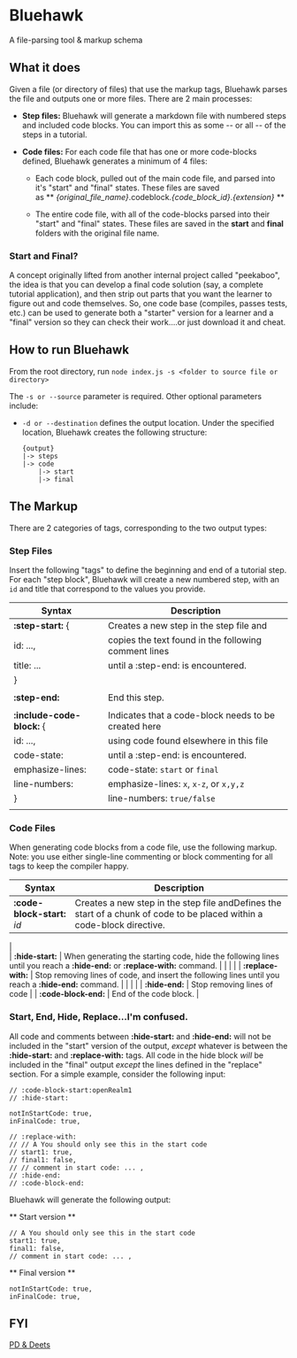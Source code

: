 # Bluehawk
A file-parsing tool & markup schema

## What it does
Given a file (or directory of files) that use the markup tags, Bluehawk parses 
the file and outputs one or more files. There are 2 main processes:

- **Step files:** Bluehawk will generate a markdown file with numbered steps and 
  included code blocks. You can import this as some -- or all -- of the steps
  in a tutorial.

- **Code files:** For each code file that has one or more code-blocks defined, 
   Bluehawk generates a minimum of 4 files: 
   
   - Each code block, pulled out of the main code file, and parsed into it's 
     "start" and "final" states. These files are saved  
     as ** *{original_file_name}*.codeblock.*{code_block_id}*.*{extension}* **

   - The entire code file, with all of the code-blocks parsed into their 
     "start" and "final" states. These files are saved in the **start** and 
     **final** folders with the original file name.

### Start and Final?

A concept originally lifted from another internal project called "peekaboo", 
the idea is that you can develop a final code solution (say, a complete tutorial 
application), and then strip out parts that you want the learner to figure out 
and code themselves. So, one code base (compiles, passes tests, etc.) can be used 
to generate both a "starter" version for a learner and a "final" version so they 
can check their work....or just download it and cheat.

## How to run Bluehawk

From the root directory, run 
`node index.js -s <folder to source file or directory>`

The `-s or --source` parameter is required. Other optional parameters include:

- `-d or --destination` defines the output location. Under the specified location, 
  Bluehawk creates the following structure:

  ```
  {output}
  |-> steps
  |-> code
      |-> start
      |-> final
  ```

## The Markup

There are 2 categories of tags, corresponding to the two output types:

### Step Files
Insert the following "tags" to define the beginning and end of a tutorial step. 
For each "step block", Bluehawk will create a new numbered step, with an `id` and 
title that correspond to the values you provide. 

| Syntax                 | Description                                          |
|------------------------|------------------------------------------------------|
| **:step-start:** {         | Creates a new step in the step file and              |
| id: ...,               | copies the text found in the following comment lines |
| title: ...             | until a :step-end: is encountered.                   |
| }                      |                                                      |
| | |
| **:step-end:**         | End this step.                                       |
| | | 
| **:include-code-block:** { | Indicates that a code-block needs to be created here |
| id: ...,               | using code found elsewhere in this file              |
| code-state:            | until a :step-end: is encountered.                   |
| emphasize-lines:       | code-state: `start` or `final`                       |
| line-numbers:          | emphasize-lines: `x`, `x-z`, or `x,y,z`              |
| }                      | line-numbers: `true/false`                           |
|                        |                                                      |

### Code Files
When generating code blocks from a code file, use the following markup. Note: you
use either single-line commenting or block commenting for all tags to keep the 
compiler happy.

| Syntax                 | Description                                          |
|------------------------|------------------------------------------------------|
| **:code-block-start:** *id* | Creates a new step in the step file andDefines the start of a chunk of code to be placed within a  code-block directive.     |                                                                                                                            |
|                        
| **:hide-start:**            | When generating the starting code, hide the following lines until you reach a  **:hide-end:** or **:replace-with:** command. |
|                             |                                                                                                                              |
| **:replace-with:**          | Stop removing lines of code, and insert the following lines until you reach a **:hide-end:** command.                        |
|                             |                                                                                                                              |
| **:hide-end:**              | Stop removing lines of code                                                                                                  |
| **:code-block-end:**        | End of the code block.                                                                                                       |

### Start, End, Hide, Replace...I'm confused.
All code and comments between **:hide-start:** and **:hide-end:** will not be 
included in the "start" version of the output, *except* whatever is between the 
**:hide-start:** and **:replace-with:** tags. All code in the hide block 
*will* be included in the "final" output *except* the lines defined in the 
"replace" section. For a simple example, consider the following input:

```
// :code-block-start:openRealm1
// :hide-start:

notInStartCode: true,
inFinalCode: true,

// :replace-with: 
// // A You should only see this in the start code
// start1: true,
// final1: false,
// // comment in start code: ... ,
// :hide-end:
// :code-block-end:
```

Bluehawk will generate the following output:

** Start version **
```
// A You should only see this in the start code
start1: true,
final1: false,
// comment in start code: ... ,
```
** Final version **
```
notInStartCode: true,
inFinalCode: true,
```

## FYI
[PD & Deets](https://docs.google.com/document/d/12PnbCABQanA7ps6izhVvR9Zgc5aVhTKplgaexaHbjco/edit)